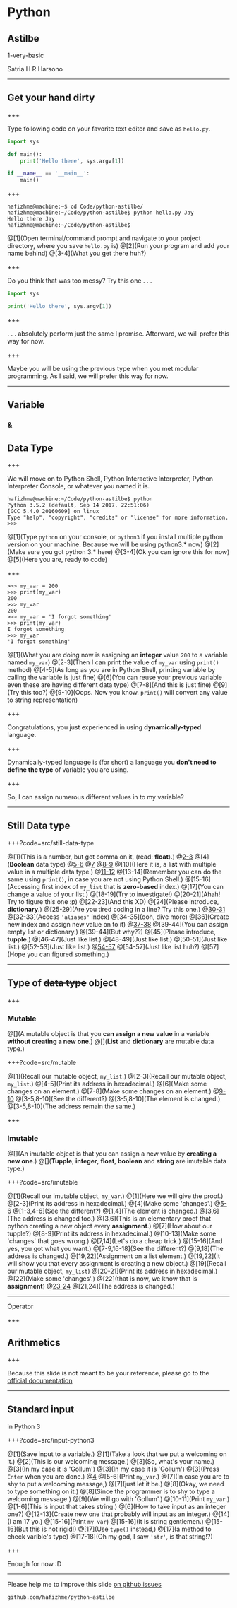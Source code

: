 # Python

## Astilbe

1-very-basic

Satria H R Harsono

---

## Get your hand dirty

+++

Type following code on your favorite text editor and save as `hello.py`.

```python
import sys

def main():
    print('Hello there', sys.argv[1])

if __name__ == '__main__':
    main()
```

+++

```
hafizhme@machine:~$ cd Code/python-astilbe/
hafizhme@machine:~/Code/python-astilbe$ python hello.py Jay
Hello there Jay
hafizhme@machine:~/Code/python-astilbe$ 
```
@[1](Open terminal/command prompt and navigate to your project directory, where you save `hello.py` is)
@[2](Run your program and add your name behind)
@[3-4](What you get there huh?)

+++

Do you think that was too messy? Try this one . . .

```python
import sys

print('Hello there', sys.argv[1])
```

+++

. . . absolutely perform just the same I promise. Afterward, we will prefer this way for now.

+++

Maybe you will be using the previous type when you met modular programming. As I said, we will prefer this way for now.

---

## Variable
### &
## Data Type

+++

We will move on to Python Shell, Python Interactive Interpreter, Python Interpreter Console, or whatever you named it is.
```
hafizhme@machine:~/Code/python-astilbe$ python
Python 3.5.2 (default, Sep 14 2017, 22:51:06) 
[GCC 5.4.0 20160609] on linux
Type "help", "copyright", "credits" or "license" for more information.
>>> 
```

@[1](Type `python` on your console, or `python3` if you install multiple python version on your machine. Because we will be using python3.\* now)
@[2](Make sure you got python 3.\* here)
@[3-4](Ok you can ignore this for now)
@[5](Here you are, ready to code)

+++

```
>>> my_var = 200
>>> print(my_var)
200
>>> my_var
200
>>> my_var = 'I forgot something'
>>> print(my_var)
I forgot something
>>> my_var
'I forgot something'
```
@[1](What you are doing now is assigning an **integer** value `200` to a variable named `my_var`)
@[2-3](Then I can print the value of `my_var` using `print()` method)
@[4-5](As long as you are in Python Shell, printing variable by calling the variable is just fine)
@[6](You can reuse your previous variable even these are having different data type)
@[7-8](And this is just fine)
@[9](Try this too?)
@[9-10](Oops. Now you know. `print()` will convert any value to string representation)

+++

Congratulations, you just experienced in using **dynamically-typed** language.

+++

Dynamically-typed language is (for short) a language you **don't need to define the type** of variable you are using.

+++

So, I can assign numerous different values in to my variable?

---

## Still Data type

+++?code=src/still-data-type

@[1](This is a number, but got comma on it, \(read: **float**\).)
@[2-3](Investigate!)
@[4](**Boolean** data type)
@[5-6](Investigate!)
@[7](False)
@[8-9](Investigate!)
@[10](Here it is, a **list** with multiple value in a multiple data type.)
@[11-12](Investigate!)
@[13-14](Remember you can do the same using `print()`, in case you are not using Python Shell.)
@[15-16](Accessing first index of `my_list` that is **zero-based** index.)
@[17](You can change a value of your list.)
@[18-19](Try to investigate!)
@[20-21](Ahah! Try to figure this one :p)
@[22-23](And this XD)
@[24](Please introduce, **dictionary**.)
@[25-29](Are you tired coding in a line? Try this one.)
@[30-31](Investigate!)
@[32-33](Access `'aliases'` index)
@[34-35](ooh, dive more)
@[36](Create new index and assign new value on to it)
@[37-38](Investigate!)
@[39-44](You can assign empty list or dictionary.)
@[39-44](But why??)
@[45](Please introduce, **tupple**.)
@[46-47](Just like list.)
@[48-49](Just like list.)
@[50-51](Just like list.)
@[52-53](Just like list.)
@[54-57](Opps)
@[54-57](Just like list huh?)
@[57](Hope you can figured something.)

---

## Type of ~~data type~~ object

+++

### Mutable 
@[](A mutable object is that you **can assign a new value** in a variable **without creating a new one**.)
@[](**List** and **dictionary** are mutable data type.)

+++?code=src/mutable

@[1](Recall our mutable object, `my_list`.)
@[2-3](Recall our mutable object, `my_list`.)
@[4-5](Print its address in hexadecimal.)
@[6](Make some changes on an element.)
@[7-8](Make some changes on an element.)
@[9-10](Tadaaa)
@[3-5,8-10](See the different?)
@[3-5,8-10](The element is changed.)
@[3-5,8-10](The address remain the same.)

+++

### Imutable 
@[](An imutable object is that you can assign a new value by **creating a new one**.)
@[](**Tupple**, **integer**, **float**, **boolean** and **string** are imutable data type.)

+++?code=src/imutable

@[1](Recall our imutable object, `my_var`.)
@[1](Here we will give the proof.)
@[2-3](Print its address in hexadecimal.)
@[4](Make some 'changes'.)
@[5-6](Tadaaa)
@[1-3,4-6](See the different?)
@[1,4](The element is changed.)
@[3,6](The address is changed too.)
@[3,6](This is an elementary proof that python creating a new object every **assignment**.)
@[7](How about our tupple?)
@[8-9](Print its address in hexadecimal.)
@[10-13](Make some 'changes' that goes wrong.)
@[7,14](Let's do a cheap trick.)
@[15-16](And yes, you got what you want.)
@[7-9,16-18](See the different?)
@[9,18](The address is changed.)
@[19,22](Assignment on a list element.)
@[19,22](It will show you that every assignment is creating a new object.)
@[19](Recall our mutable object, `my_list`)
@[20-21](Print its address in hexadecimal.)
@[22](Make some 'changes'.)
@[22](that is now, we know that is **assignment**)
@[23-24](Tadaaa)
@[21,24](The address is changed.)

---

Operator

+++

## Arithmetics

+++

Because this slide is not meant to be your reference,
please go to the [official documentation](https://docs.python.org/3/library/operator.html#mapping-operators-to-functions)

---

## Standard input
in Python 3

+++?code=src/input-python3

@[1](Save input to a variable.)
@[1](Take a look that we put a welcoming on it.)
@[2](This is our welcoming message.)
@[3](So, what's your name.)
@[3](In my case it is 'Gollum')
@[3](In my case it is 'Gollum')
@[3](Press `Enter` when you are done.)
@[4](Nothing?)
@[5-6](Print `my_var`.)
@[7](In case you are to shy to put a welcoming message,)
@[7](just let it be.)
@[8](Okay, we need to type something on it.)
@[8](Since the programmer is to shy to type a welcoming message.)
@[9](We will go with 'Gollum'.)
@[10-11](Print `my_var`.)
@[1-6](This is input that takes string.)
@[6](How to take input as an integer one?)
@[12-13](Create new one that probably will input as an integer.)
@[14](I am 17 yo.)
@[15-16](Print `my_var`)
@[15-16](It is string gentlemen.)
@[15-16](But this is not rigid!)
@[17](Use `type()` instead,)
@[17](a method to check varible's type)
@[17-18](Oh my god, I saw `'str'`, is that string!?)

+++

Enough for now :D

---

Please help me to improve this slide [on github issues](https://github.com/hafizhme/python-astilbe/issues)

`github.com/hafizhme/python-astilbe`
